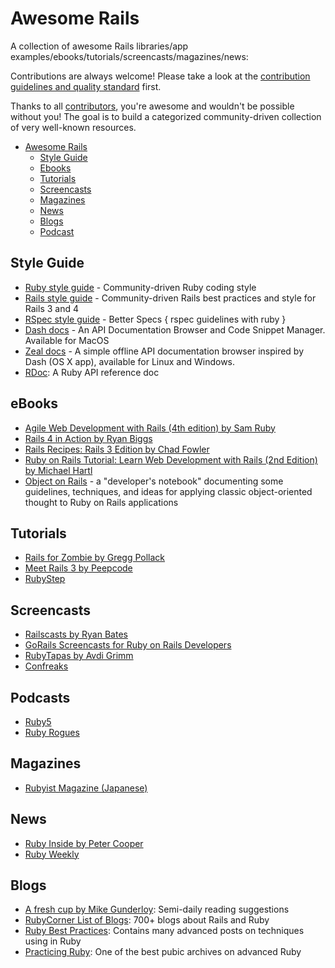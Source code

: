 # Awesome Rails

A collection of awesome Rails libraries/app examples/ebooks/tutorials/screencasts/magazines/news:


Contributions are always welcome! Please take a look at the [contribution guidelines and quality standard](https://github.com/ruby-vietnam/awesome-rails/blob/master/CONTRIBUTING.md) first.

Thanks to all [contributors](https://github.com/ruby-vietnam/awesome-rails/graphs/contributors), you're awesome and wouldn't be possible without you! The goal is to build a categorized community-driven collection of very well-known resources.

* [Awesome Rails](#awesome-rails)
  * [Style Guide](#style-guide)
  * [Ebooks](#ebooks)
  * [Tutorials](#tutorials)
  * [Screencasts](#screencasts)
  * [Magazines](#magazines)
  * [News](#news)
  * [Blogs](#blogs)
  * [Podcast](#podcasts)

## Style Guide

* [Ruby style guide](https://github.com/bbatsov/ruby-style-guide) - Community-driven Ruby coding style
* [Rails style guide](https://github.com/bbatsov/rails-style-guide) - Community-driven Rails best practices and style for Rails 3 and 4
* [RSpec style guide](https://github.com/andreareginato/betterspecs) - Better Specs { rspec guidelines with ruby }
* [Dash docs](http://kapeli.com/dash) - An API Documentation Browser and Code Snippet Manager. Available for MacOS
* [Zeal docs](http://zealdocs.org/) - A simple offline API documentation browser inspired by Dash (OS X app), available for Linux and Windows.
* [RDoc](www.ruby-doc.org): A Ruby API reference doc


## eBooks

* [Agile Web Development with Rails (4th edition) by Sam Ruby](http://pragprog.com/book/rails4/agile-web-development-with-rails)
* [Rails 4 in Action by Ryan Biggs](http://www.manning.com/bigg2/)
* [Rails Recipes: Rails 3 Edition by Chad Fowler](http://pragprog.com/book/rr2/rails-recipes)
* [Ruby on Rails Tutorial: Learn Web Development with Rails (2nd Edition) by Michael Hartl](http://ruby.railstutorial.org/)
* [Object on Rails](http://objectsonrails.com) - a "developer's notebook"
documenting some guidelines, techniques, and ideas for applying classic
object-oriented thought to Ruby on Rails applications

## Tutorials

* [Rails for Zombie by Gregg Pollack](http://www.codeschool.com/courses/rails-for-zombies)
* [Meet Rails 3 by Peepcode](https://peepcode.com/products/meet-rails-3-i)
* [RubyStep](http://patmaddox.com/rubysteps/)

## Screencasts

* [Railscasts by Ryan Bates](http://railscasts.com/)
* [GoRails Screencasts for Ruby on Rails Developers](https://gorails.com/)
* [RubyTapas by Avdi Grimm](http://www.rubytapas.com)
* [Confreaks](http://confreaks.com)

## Podcasts

* [Ruby5](http://ruby5.envylabs.com)
* [Ruby Rogues](http://rubyrogues.com)

## Magazines

* [Rubyist Magazine (Japanese)](http://magazine.rubyist.net/)

## News

* [Ruby Inside by Peter Cooper](http://www.rubyinside.com/)
* [Ruby Weekly](http://rubyweekly.com)

## Blogs

* [A fresh cup by Mike Gunderloy](http://afreshcup.com/): Semi-daily reading suggestions
* [RubyCorner List of Blogs](http://rubycorner.com/blogs/registered): 700+ blogs about Rails and Ruby
* [Ruby Best Practices](http://blog.rubybestpractices.com): Contains many advanced posts on techniques using in Ruby
* [Practicing Ruby](https://practicingruby.com): One of the best pubic archives on advanced Ruby
